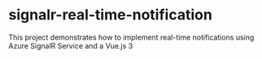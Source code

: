 # signalr-real-time-notification
This project demonstrates how to implement real-time notifications using Azure SignalR Service and a Vue.js 3
